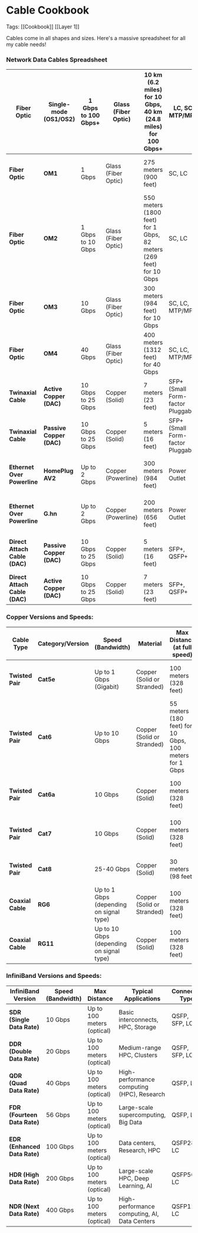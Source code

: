 # Cable Cookbook
Tags: [[Cookbook]] [[Layer 1]]

Cables come in all shapes and sizes. Here's a massive spreadsheet for all my cable needs!
### **Network Data Cables Spreadsheet**


| **Fiber Optic**               | **Single-mode (OS1/OS2)** | 1 Gbps to 100 Gbps+ | Glass (Fiber Optic) | 10 km (6.2 miles) for 10 Gbps, 40 km (24.8 miles) for 100 Gbps+     | LC, SC, MTP/MPO                    | No shielding (Light-based) | Long-Distance Networking              | Internet Backbone, Large Data Networks          | Very High ($$$$)  |
| ----------------------------- | ------------------------- | ------------------- | ------------------- | ------------------------------------------------------------------- | ---------------------------------- | -------------------------- | ------------------------------------- | ----------------------------------------------- | ----------------- |
| **Fiber Optic**               | **OM1**                   | 1 Gbps              | Glass (Fiber Optic) | 275 meters (900 feet)                                               | SC, LC                             | No Shielding (Light-based) | Short to Medium-Distance Networking   | Basic data center connections, Campus networks  | Low-Medium ($$)   |
| **Fiber Optic**               | **OM2**                   | 1 Gbps to 10 Gbps   | Glass (Fiber Optic) | 550 meters (1800 feet) for 1 Gbps, 82 meters (269 feet) for 10 Gbps | SC, LC                             | No Shielding (Light-based) | Short to Medium-Distance Networking   | Educational, Enterprise Networking              | Low-Medium ($$)   |
| **Fiber Optic**               | **OM3**                   | 10 Gbps             | Glass (Fiber Optic) | 300 meters (984 feet) for 10 Gbps                                   | SC, LC, MTP/MPO                    | No Shielding (Light-based) | Medium-Distance Networking            | Data centers, Campus networks                   | Medium ($$)       |
| **Fiber Optic**               | **OM4**                   | 40 Gbps             | Glass (Fiber Optic) | 400 meters (1312 feet) for 40 Gbps                                  | SC, LC, MTP/MPO                    | No Shielding (Light-based) | Long-Distance Networking              | High-performance enterprise networks            | Medium-High ($$$) |
| **Twinaxial Cable**           | **Active Copper (DAC)**   | 10 Gbps to 25 Gbps  | Copper (Solid)      | 7 meters (23 feet)                                                  | SFP+ (Small Form-factor Pluggable) | Shielded (Foil)            | High-speed Data Center Interconnects  | Short-range Data Center connections             | High ($$$)        |
| **Twinaxial Cable**           | **Passive Copper (DAC)**  | 10 Gbps to 25 Gbps  | Copper (Solid)      | 5 meters (16 feet)                                                  | SFP+ (Small Form-factor Pluggable) | Shielded (Foil)            | Short-range Networking                | Data centers, Inter-switch connections          | Medium-High ($$$) |
| **Ethernet Over Powerline**   | **HomePlug AV2**          | Up to 2 Gbps        | Copper (Powerline)  | 300 meters (984 feet)                                               | Power Outlet                       | No Shielding               | Home and Office Networking            | Home internet extension via electrical outlets  | Medium ($$)       |
| **Ethernet Over Powerline**   | **G.hn**                  | Up to 2 Gbps        | Copper (Powerline)  | 200 meters (656 feet)                                               | Power Outlet                       | No Shielding               | Home and Office Networking            | Home internet extension via electrical outlets  | Medium ($$)       |
| **Direct Attach Cable (DAC)** | **Passive Copper (DAC)**  | 10 Gbps to 25 Gbps  | Copper (Solid)      | 5 meters (16 feet)                                                  | SFP+, QSFP+                        | Shielded (Foil)            | Short-range, High-density connections | Server-to-switch connections, Top-of-rack (TOR) | Medium ($$)       |
| **Direct Attach Cable (DAC)** | **Active Copper (DAC)**   | 10 Gbps to 25 Gbps  | Copper (Solid)      | 7 meters (23 feet)                                                  | SFP+, QSFP+                        | Shielded (Foil)            | Active high-speed connections         | Server-to-server, server-to-switch              | High ($$$)        |

### Copper Versions and Speeds:
| **Cable Type**                | **Category/Version**      | **Speed (Bandwidth)**                    | **Material**               | **Max Distance (at full speed)**                                    | **Connector Type**                 | **Cable Shielding**        | **Use Case**                          | **Typical Applications**                            | **Cost (Approx.)** |
| ----------------------------- | ------------------------- | ---------------------------------------- | -------------------------- | ------------------------------------------------------------------- | ---------------------------------- | -------------------------- | ------------------------------------- | --------------------------------------------------- | ------------------ |
| **Twisted Pair**              | **Cat5e**                 | Up to 1 Gbps (Gigabit)                   | Copper (Solid or Stranded) | 100 meters (328 feet)                                               | RJ45                               | U/UTP (Unshielded)         | Basic Networking                      | Home networking, Small Office, Ethernet connections | Low ($)            |
| **Twisted Pair**              | **Cat6**                  | Up to 10 Gbps                            | Copper (Solid or Stranded) | 55 meters (180 feet) for 10 Gbps, 100 meters for 1 Gbps             | RJ45                               | U/UTP or F/UTP (Foiled)    | Standard Networking                   | Ethernet, Video Streaming, Gaming                   | Medium ($$)        |
| **Twisted Pair**              | **Cat6a**                 | 10 Gbps                                  | Copper (Solid)             | 100 meters (328 feet)                                               | RJ45                               | F/UTP or S/FTP (Shielded)  | High-Speed Networking                 | Data Centers, High-performance Networking           | High ($$$)         |
| **Twisted Pair**              | **Cat7**                  | 10 Gbps                                  | Copper (Solid)             | 100 meters (328 feet)                                               | GG45 or RJ45                       | S/FTP (Shielded Foiled)    | High-End Networking                   | Large enterprises, Video over IP, Data Centers      | High ($$$)         |
| **Twisted Pair**              | **Cat8**                  | 25-40 Gbps                               | Copper (Solid)             | 30 meters (98 feet)                                                 | RJ45 or TERA                       | S/FTP (Shielded Foiled)    | Ultra-High-Speed Networking           | Data Centers, Server Farms                          | Very High ($$$$)   |
| **Coaxial Cable**             | **RG6**                   | Up to 1 Gbps (depending on signal type)  | Copper (Solid or Stranded) | 100 meters (328 feet)                                               | F-type or BNC                      | Shielded (Foil + Braided)  | Cable TV, Internet                    | Video/TV Signals, Broadband Internet                | Low ($)            |
| **Coaxial Cable**             | **RG11**                  | Up to 10 Gbps (depending on signal type) | Copper (Solid)             | 100 meters (328 feet)                                               | F-type or BNC                      | Shielded (Foil + Braided)  | Higher-Performance Broadband          | Longer distances for internet, TV                   | Medium ($$)        |
### InfiniBand Versions and Speeds:

| **InfiniBand Version**       | **Speed (Bandwidth)** | **Max Distance**           | **Typical Applications**                     | **Connector Type** |
| ---------------------------- | --------------------- | -------------------------- | -------------------------------------------- | ------------------ |
| **SDR (Single Data Rate)**   | 10 Gbps               | Up to 100 meters (optical) | Basic interconnects, HPC, Storage            | QSFP, SFP, LC      |
| **DDR (Double Data Rate)**   | 20 Gbps               | Up to 100 meters (optical) | Medium-range HPC, Clusters                   | QSFP, SFP, LC      |
| **QDR (Quad Data Rate)**     | 40 Gbps               | Up to 100 meters (optical) | High-performance computing (HPC), Research   | QSFP, LC           |
| **FDR (Fourteen Data Rate)** | 56 Gbps               | Up to 100 meters (optical) | Large-scale supercomputing, Big Data         | QSFP, LC           |
| **EDR (Enhanced Data Rate)** | 100 Gbps              | Up to 100 meters (optical) | Data centers, Research, HPC                  | QSFP28, LC         |
| **HDR (High Data Rate)**     | 200 Gbps              | Up to 100 meters (optical) | Large-scale HPC, Deep Learning, AI           | QSFP56, LC         |
| **NDR (Next Data Rate)**     | 400 Gbps              | Up to 100 meters (optical) | High-performance computing, AI, Data Centers | QSFP112, LC        |